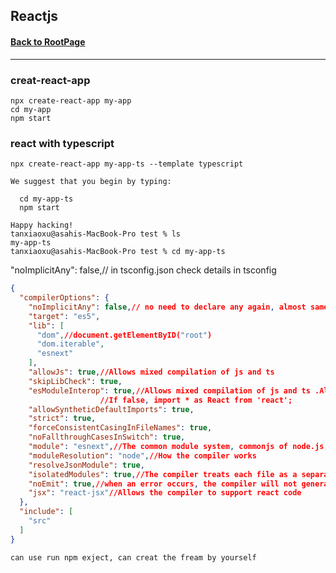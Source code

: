 ## Reactjs
#### [Back to RootPage](https://github.com/TerryTxx/CS-Diary/blob/master/README.md)

----

### creat-react-app
```text
npx create-react-app my-app
cd my-app
npm start
```
### react with typescript
```text
npx create-react-app my-app-ts --template typescript

We suggest that you begin by typing:

  cd my-app-ts
  npm start

Happy hacking!
tanxiaoxu@asahis-MacBook-Pro test % ls
my-app-ts
tanxiaoxu@asahis-MacBook-Pro test % cd my-app-ts
```
"noImplicitAny": false,// in tsconfig.json
check details in tsconfig
```json
{
  "compilerOptions": {
    "noImplicitAny": false,// no need to declare any again, almost same as js then
    "target": "es5",
    "lib": [
      "dom",//document.getElementByID("root")
      "dom.iterable",
      "esnext"
    ],
    "allowJs": true,//Allows mixed compilation of js and ts
    "skipLibCheck": true,
    "esModuleInterop": true,//Allows mixed compilation of js and ts .Allows us to use commonjs to import default files, which is import React from 'react';
                    //If false, import * as React from 'react';
    "allowSyntheticDefaultImports": true,
    "strict": true,
    "forceConsistentCasingInFileNames": true,
    "noFallthroughCasesInSwitch": true,
    "module": "esnext",//The common module system, commonjs of node.js, can be replaced with 'commonjs' here
    "moduleResolution": "node",//How the compiler works
    "resolveJsonModule": true,
    "isolatedModules": true,//The compiler treats each file as a separate module
    "noEmit": true,//when an error occurs, the compiler will not generate js code
    "jsx": "react-jsx"//Allows the compiler to support react code
  },
  "include": [
    "src"
  ]
}
```
```
can use run npm exject, can creat the fream by yourself
```











